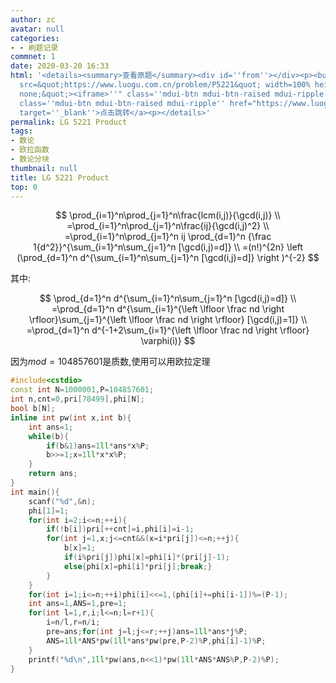 ```yaml
---
author: zc
avatar: null
categories:
- - 刷题记录
commnet: 1
date: 2020-03-20 16:33
html: '<details><summary>查看原题</summary><div id=''from''></div><p><button onclick="document.getElementById(''from'').innerHTML=''<iframe
  src=&quot;https://www.luogu.com.cn/problem/P5221&quot; width=100% height=800px style=&quot;border:
  none;&quot;><iframe>''" class=''mdui-btn mdui-btn-raised mdui-ripple''>点击加载</button><a
  class=''mdui-btn mdui-btn-raised mdui-ripple'' href="https://www.luogu.com.cn/problem/P5221"
  target=''_blank''>点击跳转</a><p></details>'
permalink: LG 5221 Product
tags:
- 数论
- 欧拉函数
- 数论分块
thumbnail: null
title: LG 5221 Product
top: 0
---
```

$$
\prod_{i=1}^n\prod_{j=1}^n\frac{lcm(i,j)}{\gcd(i,j)}
\\
=\prod_{i=1}^n\prod_{j=1}^n\frac{ij}{\gcd(i,j)^2}
\\
=\prod_{i=1}^n\prod_{j=1}^n ij \prod_{d=1}^n {\frac 1{d^2}}^{\sum_{i=1}^n\sum_{j=1}^n [\gcd(i,j)=d]}
\\
=(n!)^{2n} \left (\prod_{d=1}^n d^{\sum_{i=1}^n\sum_{j=1}^n [\gcd(i,j)=d]} \right )^{-2}
$$

其中:

$$
\prod_{d=1}^n d^{\sum_{i=1}^n\sum_{j=1}^n [\gcd(i,j)=d]}
\\
=\prod_{d=1}^n d^{\sum_{i=1}^{\left \lfloor \frac nd \right \rfloor}\sum_{j=1}^{\left \lfloor \frac nd \right \rfloor} [\gcd(i,j)=1]}
\\
=\prod_{d=1}^n d^{-1+2\sum_{i=1}^{\left \lfloor \frac nd \right \rfloor} \varphi(i)}
$$

因为$mod=104857601$是质数,使用可以用欧拉定理

```cpp
#include<cstdio>
const int N=1000001,P=104857601;
int n,cnt=0,pri[78499],phi[N];
bool b[N];
inline int pw(int x,int b){
    int ans=1;
    while(b){
        if(b&1)ans=1ll*ans*x%P;
        b>>=1;x=1ll*x*x%P;
    }
    return ans;
}
int main(){
    scanf("%d",&n);
    phi[1]=1;
    for(int i=2;i<=n;++i){
        if(!b[i])pri[++cnt]=i,phi[i]=i-1;
        for(int j=1,x;j<=cnt&&(x=i*pri[j])<=n;++j){
            b[x]=1;
            if(i%pri[j])phi[x]=phi[i]*(pri[j]-1);
            else{phi[x]=phi[i]*pri[j];break;}
        }
    }
    for(int i=1;i<=n;++i)phi[i]<<=1,(phi[i]+=phi[i-1])%=(P-1);
    int ans=1,ANS=1,pre=1;
    for(int l=1,r,i;l<=n;l=r+1){
        i=n/l,r=n/i;
        pre=ans;for(int j=l;j<=r;++j)ans=1ll*ans*j%P;
        ANS=1ll*ANS*pw(1ll*ans*pw(pre,P-2)%P,phi[i]-1)%P;
    }
    printf("%d\n",1ll*pw(ans,n<<1)*pw(1ll*ANS*ANS%P,P-2)%P);
}
```
